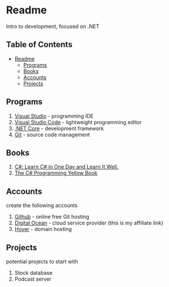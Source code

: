 # Readme

Intro to development, focused on .NET

[TOC levels=1-3]: # "## Table of Contents"

## Table of Contents
- [Readme](#readme)
    - [Programs](#programs)
    - [Books](#books)
    - [Accounts](#accounts)
    - [Projects](#projects)


## Programs

1. [Visual Studio](https://visualstudio.microsoft.com/vs/community/)  - programming IDE
2. [Visual Studio Code](https://code.visualstudio.com) - lightweight programming editor
2. [.NET Core](https://code.visualstudio.com) - development framework
4. [Git](https://git-scm.com) - source code management

## Books

1. [C#: Learn C# in One Day and Learn It Well.](https://www.amazon.com/dp/B016Z18MLG)
2. [The C# Programming Yellow Book](https://www.amazon.com/dp/B00HNSGM9A)

## Accounts

create the following accounts

1. [Github](https://github.com) - online free Git hosting
2. [Digital Ocean](https://m.do.co/c/94c51a66cf73) - cloud service provider (this is my affiliate link)
3. [Hover](https://www.hover.com) - domain hosting

## Projects

potential projects to start with

1. Stock database
2. Podcast server
